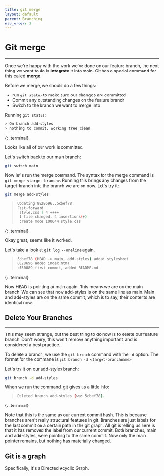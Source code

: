 ```yaml
---
title: git merge
layout: default
parent: Branching
nav_order: 3
---
```

# Git merge
---

Once we're happy with the work we've done on our feature branch, the next thing we want to do is __integrate__ it into main. Git has a special command for this called __merge__.

Before we merge, we should do a few things:
* run ```git status``` to make sure our changes are committed
* Commit any outstanding changes on the feature branch
* Switch to the branch we want to merge into

Running ```git status```:
```bash
> On branch add-styles
> nothing to commit, working tree clean
```
{: .terminal}

Looks like all of our work is committed. 

Let's switch back to our main branch:
```bash
git switch main
```

Now let's run the merge command. The syntax for the merge command is ```git merge <target-branch>```. Running this brings any changes from the target-branch into the branch we are on now. Let's try it:

```bash
git merge add-styles
```

> ```bash
> Updating 8828696..5cbef78
> Fast-forward
>  style.css | 4 ++++
>  1 file changed, 4 insertions(+)
>  create mode 100644 style.css
>  ```
{: .terminal}

Okay great, seems like it worked. 

Let's take a look at ```git log --oneline``` again.

> ```bash
> 5cbef78 (HEAD -> main, add-styles) added stylesheet
> 8828696 added index.html
> c750089 first commit, added README.md
> ```
{: .terminal}

Now HEAD is pointing at main again. This means we are on the main branch. We can see that now add-styles is on the same line as main. Main and add-styles are on the same commit, which is to say, their contents are identical now. 

## Delete Your Branches
---

This may seem strange, but the best thing to do now is to delete our feature branch. Don't worry, this won't remove anything important, and is considered a best practice. 

To delete a branch, we use the ```git branch``` command with the ```-d``` option. The format for the commane is ```git branch -d <target-branchname>```

Let's try it on our add-styles branch:

```bash
git branch -d add-styles
```
When we run the command, git gives us a little info:

> ```bash
> Deleted branch add-styles (was 5cbef78).
> ```
{: .terminal}

Note that this is the same as our current commit hash. This is because branches aren't really structural features in git. Branches are just labels for the last commit on a certain path in the git graph. All git is telling us here is that it has removed the label from our current commit. Both branches, main and add-styles, were pointing to the same commit. Now only the main pointer remains, but nothing has materially changed.

## Git is a graph

Specifically, it's a Directed Acyclic Graph. 
